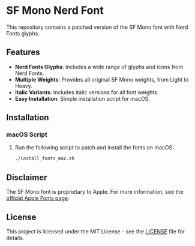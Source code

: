 # SF Mono Nerd Font

This repository contains a patched version of the SF Mono font with Nerd Fonts glyphs.

## Features

- **Nerd Fonts Glyphs**: Includes a wide range of glyphs and icons from Nerd Fonts.
- **Multiple Weights**: Provides all original SF Mono weights, from Light to Heavy.
- **Italic Variants**: Includes italic versions for all font weights.
- **Easy Installation**: Simple installation script for macOS.

## Installation

### macOS Script

1. Run the following script to patch and install the fonts on macOS:

   ```bash
   ./install_fonts_mac.sh
   ```

## Disclaimer

The SF Mono font is proprietary to Apple. For more information, see the [official Apple Fonts page](https://developer.apple.com/fonts/).

## License

This project is licensed under the MIT License - see the [LICENSE](LICENSE) file for details.
